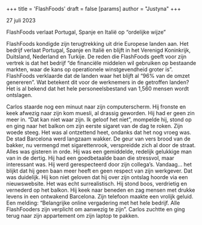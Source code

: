 +++
title = 'FlashFoods'
draft = false
[params]
  author = "Justyna"
+++

27 juli 2023

FlashFoods verlaat Portugal, Spanje en Italië op “ordelijke wijze” 

FlashFoods kondigde zijn terugtrekking uit drie Europese landen aan. Het bedrijf verlaat Portugal, Spanje en Italië en blijft in het Verenigd Koninkrijk, Duitsland, Nederland en Turkije. De reden die FlashFoods geeft voor zijn vertrek is dat het bedrijf “de financiële middelen wil gebruiken op bestaande markten, waar de kans op operationele winstgevendheid groter is”. FlashFoods verklaarde dat de landen waar het blijft al “96% van de omzet genereren”. Wat betekent dit voor de werknemers in de getroffen landen? Het is al bekend dat het hele personeelsbestand van 1,560 mensen wordt ontslagen.


Carlos staarde nog een minuut naar zijn computerscherm. Hij fronste en keek afwezig naar zijn kom muesli, al drassig geworden. Hij had er geen zin meer in. “Dat kan niet waar zijn. Ik geloof het niet”, mompelde hij, stond op en ging naar het balkon om zijn eerste sigaret van de dag te roken. Zijn woede steeg. Het was al ontzettend heet, ondanks dat het nog vroeg was. De stad Barcelona werd langzaam wakker. De geur van vers brood van de bakker, nu vermengd met sigarettenrook, verspreidde zich al door de straat. Alles was gisteren in orde. Hij was een gemiddelde, redelijk gelukkige man van in de dertig. Hij had een goedbetaalde baan die stressvol, maar interessant was. Hij werd gerespecteerd door zijn collega’s. Vandaag… het blijkt dat hij geen baan meer heeft en geen respect van zijn werkgever. Dat was duidelijk. Hij kon niet geloven dat hij over zijn ontslag hoorde via een nieuwswebsite. Het was echt surrealistisch. Hij stond boos, verdrietig en vernederd op het balkon. Hij keek naar beneden en zag mensen met drukke levens in een ontwakend Barcelona. Zijn telefoon maakte een vrolijk geluid. Een melding: “Belangrijke online vergadering met het hele bedrijf. Alle FlashFooders zijn verplicht om aanwezig te zijn”. Carlos zuchtte en ging terug naar zijn appartement om zijn laptop te pakken. 

